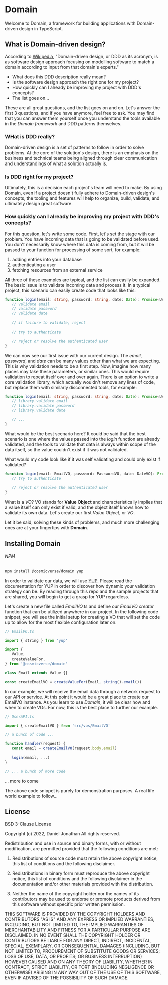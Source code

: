 # Domain

Welcome to Domain, a framework for building applications with Domain-driven design in TypeScript.

## What is Domain-driven design?

According to [Wikipedia](https://en.wikipedia.org/wiki/Domain-driven_design), "Domain-driven design, or DDD as its acronym, is as software design approach focusing on modelling software to match a domain according to input from that domain's experts."

- What does this DDD description really mean? 
- Is the software design approach the right one for my project?
- How quickly can I already be improving my project with DDD's concepts?
- The list goes on...

These are all great questions, and the list goes on and on. Let's answer the first 3 questions, and if you have anymore, feel free to ask. You may find that you can answer them yourself once you understand the tools available in the *Domain framework* and DDD patterns themselves.

### WHat is DDD really? 

Domain-driven design is a set of patterns to follow in order to solve problems. At the core of the solution's design, there is an emphasis on the business and technical teams being aligned through clear communication and understandings of what a solution actually is.

### Is DDD right for my project? 

Ultimately, this is a decision each project's team will need to make. By using Domain, even if a project doesn't fully adhere to Domain-driven design's concepts, the tooling and features will help to organize, build, validate, and ultimately design great software. 

### How quickly can I already be improving my project with DDD's concepts? 

For this question, let's write some code. First, let's set the stage with our problem. You have incoming data that is going to be validated before used. You don't necessarily know where this data is coming from, but it will be passed to your function for processing of some sort, for example: 

1. adding entries into your database
2. authenticating a user
3. fetching resources from an external service

All three of these examples are typical, and the list can easily be expanded. The basic issue is to validate incoming data and process it. In a typical project, this scenario can easily create code that looks like this: 

```typescript
function login(email: string, password: string, date: Date): Promise<User> {
   // validate email
   // validate password
   // validate date
   
   // if failure to validate, reject

   // try to authenticate 

   // reject or resolve the authenticated user
}
```

We can now see our first issue with our current design. The *email*, *password*, and *date* can be many values other than what we are expecting. This is why validation needs to be a first step. Now, imagine how many places may take these parameters, or similar ones. This would require validation to repeat itself over and over again. There is an option to write a core validation library, which actually wouldn't remove any lines of code, but replace them with similarly disconnected tools, for example:

```typescript
function login(email: string, password: string, date: Date): Promise<User> {
   // library.validate email
   // library.validate password
   // library.validate date

   // ...
}
```

What would be the best scenario here? It could be said that the best scenario is one where the values passed into the *login* function are already validated, and the tools to validate that data is always within scope of the data itself, so the value couldn't exist if it was not validated.

What would my code look like if it was self validating and could only exist if validated?

```typescript
function login(email: EmailVO, password: PasswordVO, date: DateVO): Promise<UserVO> {
   // try to authenticate 

   // reject or resolve the authenticated user
}
```

What is a *VO*? VO stands for **Value Object** and characteristically implies that a value itself can only exist if valid, and the object itself knows how to validate its own data. Let's create our first *Value Object*, or *VO*. 

Let it be said, solving these kinds of problems, and much more challenging ones are at your fingertips with **Domain**.

## Installing Domain

###### NPM

```zsh
npm install @cosmicverse/domain yup
```

In order to validate our data, we will use [YUP](https://github.com/jquense/yup). Please read the documentation for YUP in order to discover how dynamic your validation strategy can be. By reading through this repo and the sample projects that are shared, you will begin to get a grasp for YUP regardless. 

Let's create a new file called *EmailVO.ts* and define our *EmailVO creator* function that can be utilized anywhere in our project. In the following code snippet, you will see the initial setup for creating a VO that will set the code up to allow for the most flexible configuration later on.

```typescript
// EmailVO.ts

import { string } from 'yup'

import {
   Value,
   createValueFor,
} from '@cosmicverse/domain'

class Email extends Value {}

const createEmailVO = createValueFor(Email, string().email())
```

In our example, we will receive the email data through a network request to our API or service. At this point it would be a great place to create our EmailVO instance. As you learn to use *Domain*, it will be clear how and when to create VOs. For now, this is the best place to further our example.

```typescript
// UserAPI.ts

import { createEmailVO } from 'src/vos/EmailVO'

// a bunch of code ...

function handler(request) {
   const email = createEmailVO(request.body.email)
   
   login(email, ...)
}

// ... a bunch of more code
```

... more to come

The above code snippet is purely for demonstration purposes. A real life world example to follow... 


## License

BSD 3-Clause License

Copyright (c) 2022, Daniel Jonathan <daniel at cosmicverse dot com>
All rights reserved.

Redistribution and use in source and binary forms, with or without
modification, are permitted provided that the following conditions are met:

1. Redistributions of source code must retain the above copyright notice, this
   list of conditions and the following disclaimer.

2. Redistributions in binary form must reproduce the above copyright notice,
   this list of conditions and the following disclaimer in the documentation
   and/or other materials provided with the distribution.

3. Neither the name of the copyright holder nor the names of its
   contributors may be used to endorse or promote products derived from
   this software without specific prior written permission.

THIS SOFTWARE IS PROVIDED BY THE COPYRIGHT HOLDERS AND CONTRIBUTORS "AS IS"
AND ANY EXPRESS OR IMPLIED WARRANTIES, INCLUDING, BUT NOT LIMITED TO, THE
IMPLIED WARRANTIES OF MERCHANTABILITY AND FITNESS FOR A PARTICULAR PURPOSE ARE
DISCLAIMED. IN NO EVENT SHALL THE COPYRIGHT HOLDER OR CONTRIBUTORS BE LIABLE
FOR ANY DIRECT, INDIRECT, INCIDENTAL, SPECIAL, EXEMPLARY, OR CONSEQUENTIAL
DAMAGES (INCLUDING, BUT NOT LIMITED TO, PROCUREMENT OF SUBSTITUTE GOODS OR
SERVICES; LOSS OF USE, DATA, OR PROFITS; OR BUSINESS INTERRUPTION) HOWEVER
CAUSED AND ON ANY THEORY OF LIABILITY, WHETHER IN CONTRACT, STRICT LIABILITY,
OR TORT (INCLUDING NEGLIGENCE OR OTHERWISE) ARISING IN ANY WAY OUT OF THE USE
OF THIS SOFTWARE, EVEN IF ADVISED OF THE POSSIBILITY OF SUCH DAMAGE.
